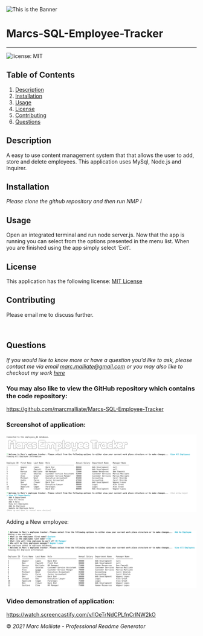 

![This is the Banner](./assets/banner.png)

# Marcs-SQL-Employee-Tracker

  ************************

  ![license: MIT](https://img.shields.io/badge/license-MIT-blue)

  ## Table of Contents
  1.  [Description](#Description)
  2.  [Installation](#Installation)
  3.  [Usage](#Usage)
  4.  [License](#License)
  5.  [Contributing](#Contributing)
  6.  [Questions](#Questions)


  ## Description
  A easy to use content management system that that allows the user to add, store and delete employees. 
  This application uses MySql, Node.js and Inquirer.


  ## Installation

  *Please clone the github repository and then run NMP I*
 

  ## Usage
  Open an integrated terminal and run node server.js. 
  Now that the app is running you can select from the options presented in the menu list. 
  When you are finished using the app simply select 'Exit'.

  ## License
 This application has the following license:
 [MIT License](https://opensource.org/licenses/MIT)

  ## Contributing
  Please email me to discuss further.


<br />

## Questions
*If you would like to know more or have a question you'd like to ask, please contact me via email marc.malliate@gmail.com or you may also like to checkout my work [here](https://github.com/marcmalliate)*



### You may also like to view the GitHub repository which contains the code repository: 
https://github.com/marcmalliate/Marcs-SQL-Employee-Tracker


### Screenshot of application:

![This is the result of the Employee Tracker](./assets/1.png)

Adding a New employee:

![This is the result of the Employee Tracker](./assets/2.png)


### Video demonstration of application:
https://watch.screencastify.com/v/IOeTrNdCPLfnCrlNW2kO

© *2021 Marc Malliate - Professional Readme Generator*
